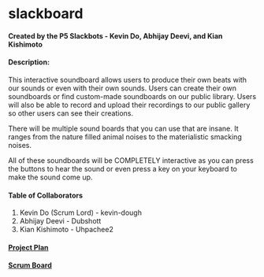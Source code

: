 # slackboard
#### Created by the P5 Slackbots -  Kevin Do, Abhijay Deevi, and Kian Kishimoto


#### Description:
This interactive soundboard allows users to produce their own beats with our sounds or even with their own 
sounds. Users can create their own soundboards or find custom-made soundboards on our public library. 
Users will also be able to record and upload their recordings to our public gallery so other users can see 
their creations.

There will be multiple sound boards that you can use that are insane. It ranges from the nature filled
animal noises to the materialistic smacking noises. 

All of these soundboards will be COMPLETELY interactive as you can press the buttons to hear the sound or even
press a key on your keyboard to make the sound come up. 




#### Table of Collaborators
 1. Kevin Do (Scrum Lord) - kevin-dough
 2. Abhijay Deevi - Dubshott
 3. Kian Kishimoto - Uhpachee2
 
 


#### [Project Plan](https://docs.google.com/document/d/1AE2wDFp38JuWuyR5VViy-U6sAXsbcRyoU44dgAqBC0o/edit)
#### [Scrum Board](https://github.com/kevin-dough/p5slackbots/projects/1)
